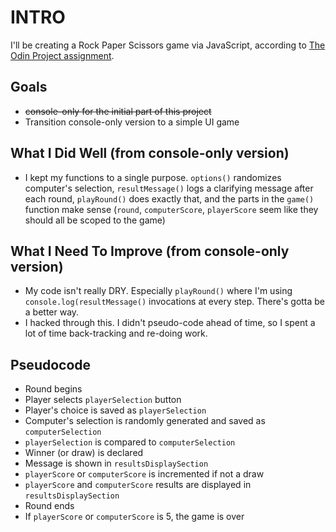 # INTRO

I'll be creating a Rock Paper Scissors game via JavaScript, according to [The Odin Project assignment](https://www.theodinproject.com/courses/web-development-101/lessons/rock-paper-scissors).

## Goals

- ~~console-only for the initial part of this project~~
- Transition console-only version to a simple UI game

## What I Did Well (from console-only version)

- I kept my functions to a single purpose. `options()` randomizes computer's selection, `resultMessage()` logs a clarifying message after each round, `playRound()` does exactly that, and the parts in the `game()` function make sense (`round`, `computerScore`, `playerScore` seem like they should all be scoped to the game)

## What I Need To Improve (from console-only version)

- My code isn't really DRY. Especially `playRound()` where I'm using `console.log(resultMessage()` invocations at every step. There's gotta be a better way.
- I hacked through this. I didn't pseudo-code ahead of time, so I spent a lot of time back-tracking and re-doing work.

## Pseudocode

- Round begins
- Player selects `playerSelection` button
- Player's choice is saved as `playerSelection`
- Computer's selection is randomly generated and saved as `computerSelection`
- `playerSelection` is compared to `computerSelection`
- Winner (or draw) is declared
- Message is shown in `resultsDisplaySection`
- `playerScore` or `computerScore` is incremented if not a draw
- `playerScore` and `computerScore` results are displayed in `resultsDisplaySection`
- Round ends
- If `playerScore` or `computerScore` is 5, the game is over
